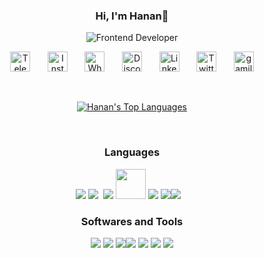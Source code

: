 <h3 align="center">
    Hi, I'm Hanan👋
</h3>

<p align="center">
<!--   <em>
    I am a 3rd Year undergraduate from <b>Wmo Arts and Science College</b>, Wayanad, Kerala. 
  </em> -->
  <img src="https://readme-typing-svg.herokuapp.com/?lines=Frontend+developer&font=Fira%20Code&center=true&width=440&height=45&vCenter=true&size=22" alt="Frontend Developer">
</p>

<p align="center">
  <a href="https://t.me/hanan_azeez"><img width="32px" alt="Telegram" title="Telegram" src="https://cdn-icons-png.flaticon.com/512/906/906377.png"/></a>
  &#8287;&#8287;&#8287;&#8287;&#8287;
  <a href="https://www.instagram.com/hanan.a.azeez"><img width="32px" alt="Instagram" title="Instagram" src="https://cdn-icons-png.flaticon.com/512/174/174855.png"/></a>
  &#8287;&#8287;&#8287;&#8287;&#8287;
  <a href="https://wa.me/+918589821643"><img width="32px" alt="Whatsapp" title="Whatsapp" src="https://cdn-icons-png.flaticon.com/512/220/220236.png"/></a>
  &#8287;&#8287;&#8287;&#8287;&#8287;
  <a href="https://discord.com/users/hanan#1010"><img width="32px" alt="Discord" title="Discord" src="https://www.freepnglogos.com/uploads/discord-logo-png/discord-logo-logodownload-download-logotipos-1.png"/></a>
  &#8287;&#8287;&#8287;&#8287;&#8287;
  <a href="https://linkedin.com/in/hanan abdul azeez"><img width="32px" alt="Linkedin" title="Linkedin" src="https://cdn-icons-png.flaticon.com/512/145/145807.png"></a>
  &#8287;&#8287;&#8287;&#8287;&#8287;
  <a href="https://twitter.com/hananazeez3"><img width="32px" alt="Twitter" title="Twitter" src="https://cdn-icons-png.flaticon.com/512/179/179342.png"></a>
  &#8287;&#8287;&#8287;&#8287;&#8287;
  <a href="mail.midlajc@gmail.com"><img width="32px" alt="gamil" title="gamil" src="https://upload.wikimedia.org/wikipedia/commons/7/7e/Gmail_icon_%282020%29.svg"></a>
</p>

<br>

<!-- <img alt="Hanan's Top Languages" src="https://github-readme-streak-stats.herokuapp.com?user=hananAzeez&theme=react&hide_border=true&bg_color=0D1117&date_format=M%20j%5B%2C%20Y%5D" align="left"/> -->


<p align="center">
  <a href="">
    <img alt="Hanan's Top Languages" src="https://github-readme-stats.vercel.app/api/top-langs/?username=hananAzeez&langs_count=8&count_private=true&layout=compact&theme=react&hide_border=true&bg_color=0D1117&exclude_repo=key-keeper,tezla-web,scholarship-portal,hananAzeez.github.io" />
  </a>
</p>
<br>





<h3 align="center">Languages</h3>

<p align="center">
<img src="https://img.icons8.com/color/48/000000/javascript.png"/>&nbsp;<img src="https://img.icons8.com/color/48/000000/typescript.png"/>&nbsp;&nbsp;<img src="https://img.icons8.com/color/48/000000/react-native.png"/>&nbsp;<img src="https://kajabi-storefronts-production.kajabi-cdn.com/kajabi-storefronts-production/themes/2147555239/settings_images/sztBYO9XSDmP7U3Fc6z1_15vw4q9kSO61gvM6iEuv_Server_Side_Rendering_for_Dummies.png" style="width: 48px; height: 48px;"/>&nbsp;<img src="https://img.icons8.com/color/48/000000/html-5.png"/>&nbsp;<img src="https://img.icons8.com/color/48/000000/css3.png"/><img src="https://img.icons8.com/color/48/000000/nodejs.png"/>&nbsp;&nbsp;&nbsp;
</p>

<h3 align="center">Softwares and Tools</h3>

<p align="center">
<img src="https://img.icons8.com/fluency/50/000000/visual-studio-code-2019.png"/>&nbsp;<img src="https://img.icons8.com/?size=48&id=zfHRZ6i1Wg0U&format=png"/>&nbsp;<img src="https://img.icons8.com/color/48/000000/git.png"/><img src="https://img.icons8.com/?size=48&id=CIAZz2CYc6Kc&format=png"/>&nbsp;<img src="https://img.icons8.com/?size=48&id=vEiU8UeAmv0x&format=png"/>&nbsp;<img src="https://img.icons8.com/color/48/000000/console.png"/>&nbsp;<img src="https://img.icons8.com/color/48/000000/github--v1.png"/>
</p>
<!-- 
<h3 align="center">Databases</h3>

<p align="center">
<img src="https://img.icons8.com/color/48/000000/mongodb.png"/>&nbsp;<img src="https://img.icons8.com/color/48/000000/mysql-logo.png"/>
</p> -->



<br>
